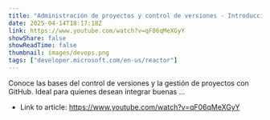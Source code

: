 ```yaml
---
title: "Administración de proyectos y control de versiones - Introducción a GitHub"
date: 2025-04-14T18:17:18Z
link: https://www.youtube.com/watch?v=qF06qMeXGyY
showShare: false
showReadTime: false
thumbnail: images/devops.png
tags: ["developer.microsoft.com/en-us/reactor"]
---
```

Conoce las bases del control de versiones y la gestión de proyectos con GitHub. Ideal para quienes desean integrar buenas ...

- Link to article: https://www.youtube.com/watch?v=qF06qMeXGyY